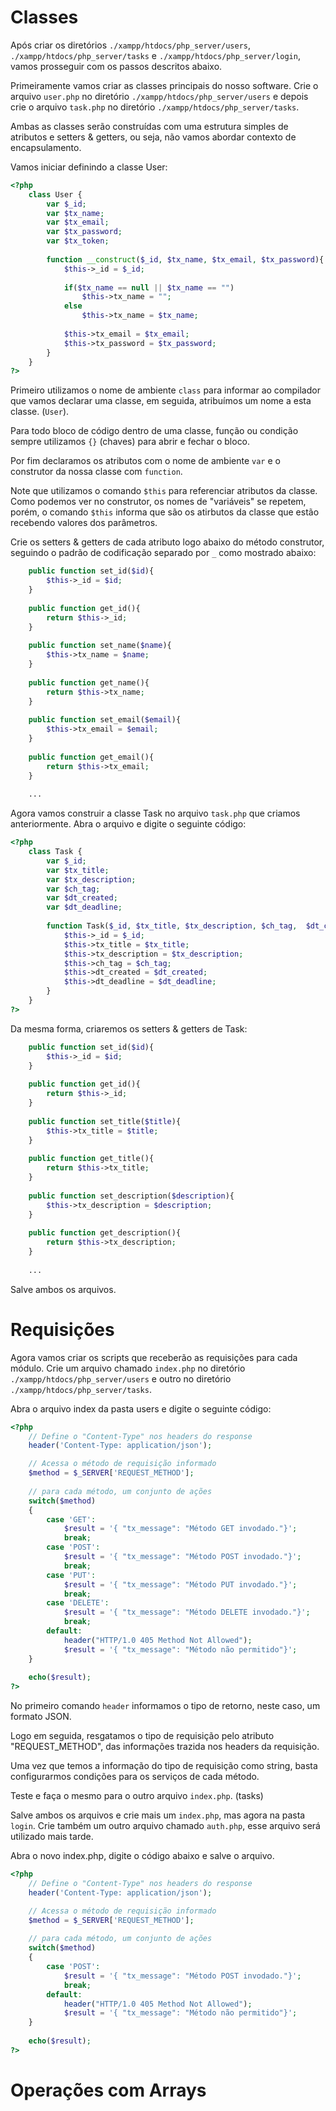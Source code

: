 # Classes

Após criar os diretórios `./xampp/htdocs/php_server/users`, `./xampp/htdocs/php_server/tasks` e  `./xampp/htdocs/php_server/login`, vamos prosseguir com os passos descritos abaixo.

Primeiramente vamos criar as classes principais do nosso software. Crie o arquivo `user.php` no diretório `./xampp/htdocs/php_server/users` e depois crie o arquivo `task.php` no diretório `./xampp/htdocs/php_server/tasks`.

Ambas as classes serão construídas com uma estrutura simples de atributos e setters & getters, ou seja, não vamos abordar contexto de encapsulamento.

Vamos iniciar definindo a classe User:

``` php
<?php
    class User {
    	var $_id;
        var $tx_name;
        var $tx_email;
    	var $tx_password;
    	var $tx_token;
    
        function __construct($_id, $tx_name, $tx_email, $tx_password){
            $this->_id = $_id;
    		
    		if($tx_name == null || $tx_name == "")
    			$this->tx_name = "";
    		else
    			$this->tx_name = $tx_name;
    		
    		$this->tx_email = $tx_email;
    		$this->tx_password = $tx_password;
        }
    }
?>
``` 

Primeiro utilizamos o nome de ambiente `class` para informar ao compilador que vamos declarar uma classe, em seguida, atribuímos um nome a esta classe. (`User`). 

Para todo bloco de código dentro de uma classe, função ou condição sempre utilizamos `{}` (chaves) para abrir e fechar o bloco.

Por fim declaramos os atributos com o nome de ambiente `var` e o construtor da nossa classe com `function`.

Note que utilizamos o comando `$this` para referenciar atributos da classe. Como podemos ver no construtor, os nomes de "variáveis" se repetem, porém, o comando `$this` informa que são os atirbutos da classe que estão recebendo valores dos parâmetros.

Crie os setters & getters de cada atributo logo abaixo do método construtor, seguindo o padrão de codificação separado por `_` como mostrado abaixo:

``` php
    public function set_id($id){
		$this->_id = $id;
	}
	
    public function get_id(){
		return $this->_id;
	}
	
	public function set_name($name){
		$this->tx_name = $name;
	}
	
	public function get_name(){
		return $this->tx_name;
	}
	
	public function set_email($email){
		$this->tx_email = $email;
	}
	
	public function get_email(){
		return $this->tx_email;
	}
	
	...
``` 

Agora vamos construir a classe Task no arquivo `task.php` que criamos anteriormente. Abra o arquivo e digite o seguinte código:


``` php
<?php
    class Task {
    	var $_id;
        var $tx_title;
        var $tx_description;
    	var $ch_tag;
    	var $dt_created;
    	var $dt_deadline;
    
        function Task($_id, $tx_title, $tx_description, $ch_tag,  $dt_created, $dt_deadline){
            $this->_id = $_id;
            $this->tx_title = $tx_title;
    		$this->tx_description = $tx_description;
    		$this->ch_tag = $ch_tag;
    		$this->dt_created = $dt_created;
    		$this->dt_deadline = $dt_deadline;
        }
    }
?>
``` 

Da mesma forma, criaremos os setters & getters de Task:

``` php
    public function set_id($id){
		$this->_id = $id;
	}
	
    public function get_id(){
		return $this->_id;
	}
	
	public function set_title($title){
		$this->tx_title = $title;
	}
	
	public function get_title(){
		return $this->tx_title;
	}
	
	public function set_description($description){
		$this->tx_description = $description;
	}
	
	public function get_description(){
		return $this->tx_description;
	}
	
	...
``` 

Salve ambos os arquivos.

# Requisições

Agora vamos criar os scripts que receberão as requisições para cada módulo. Crie um arquivo chamado `index.php` no diretório `./xampp/htdocs/php_server/users` e outro no diretório `./xampp/htdocs/php_server/tasks`.

Abra o arquivo index da pasta users e digite o seguinte código:

``` php
<?php
	// Define o "Content-Type" nos headers do response
	header('Content-Type: application/json');

	// Acessa o método de requisição informado
	$method = $_SERVER['REQUEST_METHOD'];
	
	// para cada método, um conjunto de ações 
	switch($method)
	{
		case 'GET':
			$result = '{ "tx_message": "Método GET invodado."}';
			break;
		case 'POST':
			$result = '{ "tx_message": "Método POST invodado."}';
			break;
		case 'PUT':
			$result = '{ "tx_message": "Método PUT invodado."}';
			break;
		case 'DELETE':
			$result = '{ "tx_message": "Método DELETE invodado."}';
			break;
		default:
			header("HTTP/1.0 405 Method Not Allowed");
			$result = '{ "tx_message": "Método não permitido"}';
	}
	
	echo($result);
?>
``` 

No primeiro comando `header` informamos o tipo de retorno, neste caso, um formato JSON.

Logo em seguida, resgatamos o tipo de requisição pelo atributo "REQUEST_METHOD", das informações trazida nos headers da requisição.

Uma vez que temos a informação do tipo de requisição como string, basta configurarmos condições para os serviços de cada método.


Teste e faça o mesmo para o outro arquivo `index.php`. (tasks)

Salve ambos os arquivos e crie mais um `index.php`, mas agora na pasta `login`. Crie também um outro arquivo chamado `auth.php`, esse arquivo será utilizado mais tarde.

Abra o novo index.php, digite o código abaixo e salve o arquivo.

``` php
<?php
	// Define o "Content-Type" nos headers do response
	header('Content-Type: application/json');

	// Acessa o método de requisição informado
	$method = $_SERVER['REQUEST_METHOD'];
	
	// para cada método, um conjunto de ações 
	switch($method)
	{
		case 'POST':
			$result = '{ "tx_message": "Método POST invodado."}';
			break;
		default:
			header("HTTP/1.0 405 Method Not Allowed");
			$result = '{ "tx_message": "Método não permitido"}';
	}
	
	echo($result);
?>
``` 


# Operações com Arrays
